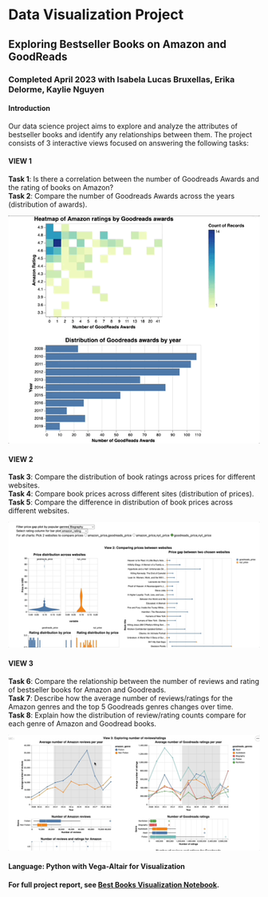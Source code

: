 # Data Visualization Project
## Exploring Bestseller Books on Amazon and GoodReads
### Completed April 2023 with Isabela Lucas Bruxellas, Erika Delorme, Kaylie Nguyen
#### Introduction
Our data science project aims to explore and analyze the attributes of bestseller books and 
identify any relationships between them. The project consists of 3 interactive views focused on answering 
the following tasks:   
#### VIEW 1
**Task 1**: Is there a correlation between the number of Goodreads Awards and the rating of books on Amazon?       
**Task 2**: Compare the number of Goodreads Awards across the years (distribution of awards). 

![](view1.gif)  

#### VIEW 2
**Task 3**: Compare the distribution of book ratings across prices for different websites.   
**Task 4**: Compare book prices across different sites (distribution of prices).     
**Task 5**: Compare the difference in distribution of book prices across different websites.  

![](view2.gif)  

#### VIEW 3
**Task 6**: Compare the relationship between the number of reviews and rating of bestseller books for Amazon and Goodreads.     
**Task 7**: Describe how the average number of reviews/ratings for the Amazon genres and the top 5 Goodreads genres changes over time.    
**Task 8**: Explain how the distribution of review/rating counts compare for each genre of Amazon and Goodread books.   

![](view3.gif)  

#### Language: Python with Vega-Altair for Visualization
#### For full project report, see [Best Books Visualization Notebook](https://github.com/lanchiphamm/Books_Visualization/blob/master/Milestone_2_Final.ipynb).
